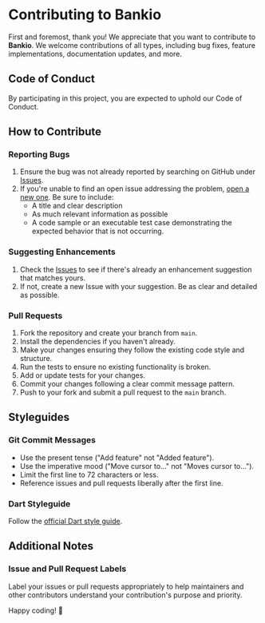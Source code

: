 # Contributing to Bankio

First and foremost, thank you! We appreciate that you want to contribute to **Bankio**. We welcome contributions of all types, including bug fixes, feature implementations, documentation updates, and more.

## Code of Conduct

By participating in this project, you are expected to uphold our Code of Conduct.

## How to Contribute

### Reporting Bugs

1. Ensure the bug was not already reported by searching on GitHub under [Issues](https://github.com/YOUR_USERNAME/bankio/issues).
2. If you're unable to find an open issue addressing the problem, [open a new one](https://github.com/YOUR_USERNAME/bankio/issues/new). Be sure to include:
   - A title and clear description
   - As much relevant information as possible
   - A code sample or an executable test case demonstrating the expected behavior that is not occurring.

### Suggesting Enhancements

1. Check the [Issues](https://github.com/Dapo-dan/bankio/issues) to see if there's already an enhancement suggestion that matches yours.
2. If not, create a new Issue with your suggestion. Be as clear and detailed as possible.

### Pull Requests

1. Fork the repository and create your branch from `main`.
2. Install the dependencies if you haven't already.
3. Make your changes ensuring they follow the existing code style and structure.
4. Run the tests to ensure no existing functionality is broken.
5. Add or update tests for your changes.
6. Commit your changes following a clear commit message pattern.
7. Push to your fork and submit a pull request to the `main` branch.

## Styleguides

### Git Commit Messages

- Use the present tense ("Add feature" not "Added feature").
- Use the imperative mood ("Move cursor to..." not "Moves cursor to...").
- Limit the first line to 72 characters or less.
- Reference issues and pull requests liberally after the first line.

### Dart Styleguide

Follow the [official Dart style guide](https://dart.dev/guides/language/effective-dart/style).

## Additional Notes

### Issue and Pull Request Labels

Label your issues or pull requests appropriately to help maintainers and other contributors understand your contribution's purpose and priority.

Happy coding! 🚀
